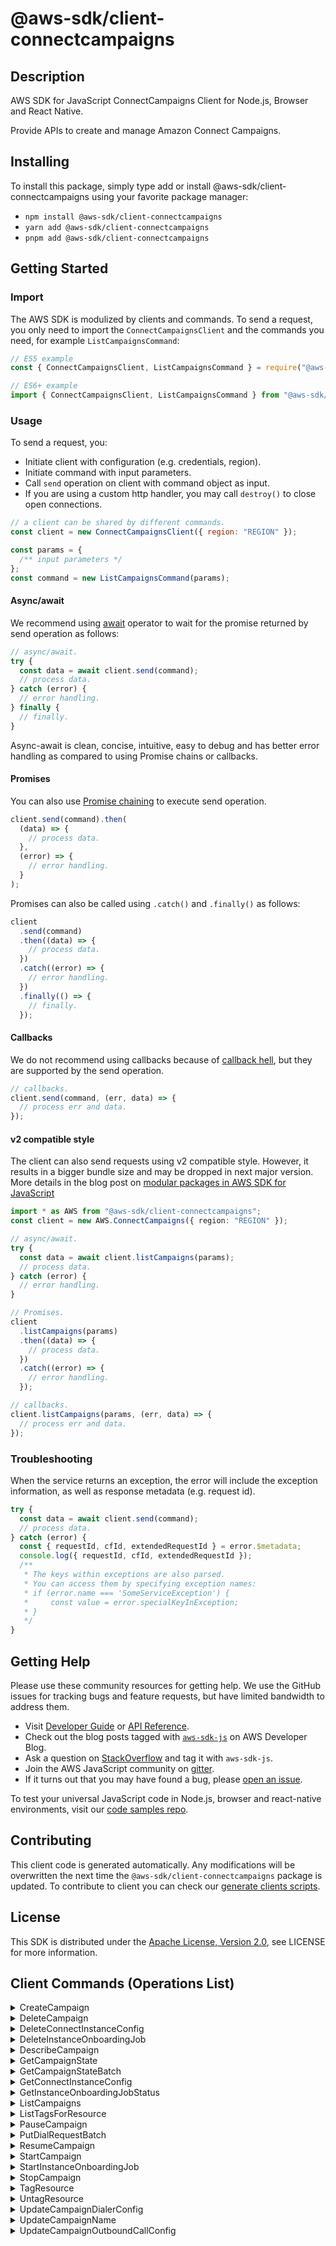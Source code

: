 <!-- generated file, do not edit directly -->

# @aws-sdk/client-connectcampaigns

## Description

AWS SDK for JavaScript ConnectCampaigns Client for Node.js, Browser and React Native.

Provide APIs to create and manage Amazon Connect Campaigns.

## Installing

To install this package, simply type add or install @aws-sdk/client-connectcampaigns
using your favorite package manager:

- `npm install @aws-sdk/client-connectcampaigns`
- `yarn add @aws-sdk/client-connectcampaigns`
- `pnpm add @aws-sdk/client-connectcampaigns`

## Getting Started

### Import

The AWS SDK is modulized by clients and commands.
To send a request, you only need to import the `ConnectCampaignsClient` and
the commands you need, for example `ListCampaignsCommand`:

```js
// ES5 example
const { ConnectCampaignsClient, ListCampaignsCommand } = require("@aws-sdk/client-connectcampaigns");
```

```ts
// ES6+ example
import { ConnectCampaignsClient, ListCampaignsCommand } from "@aws-sdk/client-connectcampaigns";
```

### Usage

To send a request, you:

- Initiate client with configuration (e.g. credentials, region).
- Initiate command with input parameters.
- Call `send` operation on client with command object as input.
- If you are using a custom http handler, you may call `destroy()` to close open connections.

```js
// a client can be shared by different commands.
const client = new ConnectCampaignsClient({ region: "REGION" });

const params = {
  /** input parameters */
};
const command = new ListCampaignsCommand(params);
```

#### Async/await

We recommend using [await](https://developer.mozilla.org/en-US/docs/Web/JavaScript/Reference/Operators/await)
operator to wait for the promise returned by send operation as follows:

```js
// async/await.
try {
  const data = await client.send(command);
  // process data.
} catch (error) {
  // error handling.
} finally {
  // finally.
}
```

Async-await is clean, concise, intuitive, easy to debug and has better error handling
as compared to using Promise chains or callbacks.

#### Promises

You can also use [Promise chaining](https://developer.mozilla.org/en-US/docs/Web/JavaScript/Guide/Using_promises#chaining)
to execute send operation.

```js
client.send(command).then(
  (data) => {
    // process data.
  },
  (error) => {
    // error handling.
  }
);
```

Promises can also be called using `.catch()` and `.finally()` as follows:

```js
client
  .send(command)
  .then((data) => {
    // process data.
  })
  .catch((error) => {
    // error handling.
  })
  .finally(() => {
    // finally.
  });
```

#### Callbacks

We do not recommend using callbacks because of [callback hell](http://callbackhell.com/),
but they are supported by the send operation.

```js
// callbacks.
client.send(command, (err, data) => {
  // process err and data.
});
```

#### v2 compatible style

The client can also send requests using v2 compatible style.
However, it results in a bigger bundle size and may be dropped in next major version. More details in the blog post
on [modular packages in AWS SDK for JavaScript](https://aws.amazon.com/blogs/developer/modular-packages-in-aws-sdk-for-javascript/)

```ts
import * as AWS from "@aws-sdk/client-connectcampaigns";
const client = new AWS.ConnectCampaigns({ region: "REGION" });

// async/await.
try {
  const data = await client.listCampaigns(params);
  // process data.
} catch (error) {
  // error handling.
}

// Promises.
client
  .listCampaigns(params)
  .then((data) => {
    // process data.
  })
  .catch((error) => {
    // error handling.
  });

// callbacks.
client.listCampaigns(params, (err, data) => {
  // process err and data.
});
```

### Troubleshooting

When the service returns an exception, the error will include the exception information,
as well as response metadata (e.g. request id).

```js
try {
  const data = await client.send(command);
  // process data.
} catch (error) {
  const { requestId, cfId, extendedRequestId } = error.$metadata;
  console.log({ requestId, cfId, extendedRequestId });
  /**
   * The keys within exceptions are also parsed.
   * You can access them by specifying exception names:
   * if (error.name === 'SomeServiceException') {
   *     const value = error.specialKeyInException;
   * }
   */
}
```

## Getting Help

Please use these community resources for getting help.
We use the GitHub issues for tracking bugs and feature requests, but have limited bandwidth to address them.

- Visit [Developer Guide](https://docs.aws.amazon.com/sdk-for-javascript/v3/developer-guide/welcome.html)
  or [API Reference](https://docs.aws.amazon.com/AWSJavaScriptSDK/v3/latest/index.html).
- Check out the blog posts tagged with [`aws-sdk-js`](https://aws.amazon.com/blogs/developer/tag/aws-sdk-js/)
  on AWS Developer Blog.
- Ask a question on [StackOverflow](https://stackoverflow.com/questions/tagged/aws-sdk-js) and tag it with `aws-sdk-js`.
- Join the AWS JavaScript community on [gitter](https://gitter.im/aws/aws-sdk-js-v3).
- If it turns out that you may have found a bug, please [open an issue](https://github.com/aws/aws-sdk-js-v3/issues/new/choose).

To test your universal JavaScript code in Node.js, browser and react-native environments,
visit our [code samples repo](https://github.com/aws-samples/aws-sdk-js-tests).

## Contributing

This client code is generated automatically. Any modifications will be overwritten the next time the `@aws-sdk/client-connectcampaigns` package is updated.
To contribute to client you can check our [generate clients scripts](https://github.com/aws/aws-sdk-js-v3/tree/main/scripts/generate-clients).

## License

This SDK is distributed under the
[Apache License, Version 2.0](http://www.apache.org/licenses/LICENSE-2.0),
see LICENSE for more information.

## Client Commands (Operations List)

<details>
<summary>
CreateCampaign
</summary>

[Command API Reference](https://docs.aws.amazon.com/AWSJavaScriptSDK/v3/latest/client/connectcampaigns/command/CreateCampaignCommand/) / [Input](https://docs.aws.amazon.com/AWSJavaScriptSDK/v3/latest/Package/-aws-sdk-client-connectcampaigns/Interface/CreateCampaignCommandInput/) / [Output](https://docs.aws.amazon.com/AWSJavaScriptSDK/v3/latest/Package/-aws-sdk-client-connectcampaigns/Interface/CreateCampaignCommandOutput/)

</details>
<details>
<summary>
DeleteCampaign
</summary>

[Command API Reference](https://docs.aws.amazon.com/AWSJavaScriptSDK/v3/latest/client/connectcampaigns/command/DeleteCampaignCommand/) / [Input](https://docs.aws.amazon.com/AWSJavaScriptSDK/v3/latest/Package/-aws-sdk-client-connectcampaigns/Interface/DeleteCampaignCommandInput/) / [Output](https://docs.aws.amazon.com/AWSJavaScriptSDK/v3/latest/Package/-aws-sdk-client-connectcampaigns/Interface/DeleteCampaignCommandOutput/)

</details>
<details>
<summary>
DeleteConnectInstanceConfig
</summary>

[Command API Reference](https://docs.aws.amazon.com/AWSJavaScriptSDK/v3/latest/client/connectcampaigns/command/DeleteConnectInstanceConfigCommand/) / [Input](https://docs.aws.amazon.com/AWSJavaScriptSDK/v3/latest/Package/-aws-sdk-client-connectcampaigns/Interface/DeleteConnectInstanceConfigCommandInput/) / [Output](https://docs.aws.amazon.com/AWSJavaScriptSDK/v3/latest/Package/-aws-sdk-client-connectcampaigns/Interface/DeleteConnectInstanceConfigCommandOutput/)

</details>
<details>
<summary>
DeleteInstanceOnboardingJob
</summary>

[Command API Reference](https://docs.aws.amazon.com/AWSJavaScriptSDK/v3/latest/client/connectcampaigns/command/DeleteInstanceOnboardingJobCommand/) / [Input](https://docs.aws.amazon.com/AWSJavaScriptSDK/v3/latest/Package/-aws-sdk-client-connectcampaigns/Interface/DeleteInstanceOnboardingJobCommandInput/) / [Output](https://docs.aws.amazon.com/AWSJavaScriptSDK/v3/latest/Package/-aws-sdk-client-connectcampaigns/Interface/DeleteInstanceOnboardingJobCommandOutput/)

</details>
<details>
<summary>
DescribeCampaign
</summary>

[Command API Reference](https://docs.aws.amazon.com/AWSJavaScriptSDK/v3/latest/client/connectcampaigns/command/DescribeCampaignCommand/) / [Input](https://docs.aws.amazon.com/AWSJavaScriptSDK/v3/latest/Package/-aws-sdk-client-connectcampaigns/Interface/DescribeCampaignCommandInput/) / [Output](https://docs.aws.amazon.com/AWSJavaScriptSDK/v3/latest/Package/-aws-sdk-client-connectcampaigns/Interface/DescribeCampaignCommandOutput/)

</details>
<details>
<summary>
GetCampaignState
</summary>

[Command API Reference](https://docs.aws.amazon.com/AWSJavaScriptSDK/v3/latest/client/connectcampaigns/command/GetCampaignStateCommand/) / [Input](https://docs.aws.amazon.com/AWSJavaScriptSDK/v3/latest/Package/-aws-sdk-client-connectcampaigns/Interface/GetCampaignStateCommandInput/) / [Output](https://docs.aws.amazon.com/AWSJavaScriptSDK/v3/latest/Package/-aws-sdk-client-connectcampaigns/Interface/GetCampaignStateCommandOutput/)

</details>
<details>
<summary>
GetCampaignStateBatch
</summary>

[Command API Reference](https://docs.aws.amazon.com/AWSJavaScriptSDK/v3/latest/client/connectcampaigns/command/GetCampaignStateBatchCommand/) / [Input](https://docs.aws.amazon.com/AWSJavaScriptSDK/v3/latest/Package/-aws-sdk-client-connectcampaigns/Interface/GetCampaignStateBatchCommandInput/) / [Output](https://docs.aws.amazon.com/AWSJavaScriptSDK/v3/latest/Package/-aws-sdk-client-connectcampaigns/Interface/GetCampaignStateBatchCommandOutput/)

</details>
<details>
<summary>
GetConnectInstanceConfig
</summary>

[Command API Reference](https://docs.aws.amazon.com/AWSJavaScriptSDK/v3/latest/client/connectcampaigns/command/GetConnectInstanceConfigCommand/) / [Input](https://docs.aws.amazon.com/AWSJavaScriptSDK/v3/latest/Package/-aws-sdk-client-connectcampaigns/Interface/GetConnectInstanceConfigCommandInput/) / [Output](https://docs.aws.amazon.com/AWSJavaScriptSDK/v3/latest/Package/-aws-sdk-client-connectcampaigns/Interface/GetConnectInstanceConfigCommandOutput/)

</details>
<details>
<summary>
GetInstanceOnboardingJobStatus
</summary>

[Command API Reference](https://docs.aws.amazon.com/AWSJavaScriptSDK/v3/latest/client/connectcampaigns/command/GetInstanceOnboardingJobStatusCommand/) / [Input](https://docs.aws.amazon.com/AWSJavaScriptSDK/v3/latest/Package/-aws-sdk-client-connectcampaigns/Interface/GetInstanceOnboardingJobStatusCommandInput/) / [Output](https://docs.aws.amazon.com/AWSJavaScriptSDK/v3/latest/Package/-aws-sdk-client-connectcampaigns/Interface/GetInstanceOnboardingJobStatusCommandOutput/)

</details>
<details>
<summary>
ListCampaigns
</summary>

[Command API Reference](https://docs.aws.amazon.com/AWSJavaScriptSDK/v3/latest/client/connectcampaigns/command/ListCampaignsCommand/) / [Input](https://docs.aws.amazon.com/AWSJavaScriptSDK/v3/latest/Package/-aws-sdk-client-connectcampaigns/Interface/ListCampaignsCommandInput/) / [Output](https://docs.aws.amazon.com/AWSJavaScriptSDK/v3/latest/Package/-aws-sdk-client-connectcampaigns/Interface/ListCampaignsCommandOutput/)

</details>
<details>
<summary>
ListTagsForResource
</summary>

[Command API Reference](https://docs.aws.amazon.com/AWSJavaScriptSDK/v3/latest/client/connectcampaigns/command/ListTagsForResourceCommand/) / [Input](https://docs.aws.amazon.com/AWSJavaScriptSDK/v3/latest/Package/-aws-sdk-client-connectcampaigns/Interface/ListTagsForResourceCommandInput/) / [Output](https://docs.aws.amazon.com/AWSJavaScriptSDK/v3/latest/Package/-aws-sdk-client-connectcampaigns/Interface/ListTagsForResourceCommandOutput/)

</details>
<details>
<summary>
PauseCampaign
</summary>

[Command API Reference](https://docs.aws.amazon.com/AWSJavaScriptSDK/v3/latest/client/connectcampaigns/command/PauseCampaignCommand/) / [Input](https://docs.aws.amazon.com/AWSJavaScriptSDK/v3/latest/Package/-aws-sdk-client-connectcampaigns/Interface/PauseCampaignCommandInput/) / [Output](https://docs.aws.amazon.com/AWSJavaScriptSDK/v3/latest/Package/-aws-sdk-client-connectcampaigns/Interface/PauseCampaignCommandOutput/)

</details>
<details>
<summary>
PutDialRequestBatch
</summary>

[Command API Reference](https://docs.aws.amazon.com/AWSJavaScriptSDK/v3/latest/client/connectcampaigns/command/PutDialRequestBatchCommand/) / [Input](https://docs.aws.amazon.com/AWSJavaScriptSDK/v3/latest/Package/-aws-sdk-client-connectcampaigns/Interface/PutDialRequestBatchCommandInput/) / [Output](https://docs.aws.amazon.com/AWSJavaScriptSDK/v3/latest/Package/-aws-sdk-client-connectcampaigns/Interface/PutDialRequestBatchCommandOutput/)

</details>
<details>
<summary>
ResumeCampaign
</summary>

[Command API Reference](https://docs.aws.amazon.com/AWSJavaScriptSDK/v3/latest/client/connectcampaigns/command/ResumeCampaignCommand/) / [Input](https://docs.aws.amazon.com/AWSJavaScriptSDK/v3/latest/Package/-aws-sdk-client-connectcampaigns/Interface/ResumeCampaignCommandInput/) / [Output](https://docs.aws.amazon.com/AWSJavaScriptSDK/v3/latest/Package/-aws-sdk-client-connectcampaigns/Interface/ResumeCampaignCommandOutput/)

</details>
<details>
<summary>
StartCampaign
</summary>

[Command API Reference](https://docs.aws.amazon.com/AWSJavaScriptSDK/v3/latest/client/connectcampaigns/command/StartCampaignCommand/) / [Input](https://docs.aws.amazon.com/AWSJavaScriptSDK/v3/latest/Package/-aws-sdk-client-connectcampaigns/Interface/StartCampaignCommandInput/) / [Output](https://docs.aws.amazon.com/AWSJavaScriptSDK/v3/latest/Package/-aws-sdk-client-connectcampaigns/Interface/StartCampaignCommandOutput/)

</details>
<details>
<summary>
StartInstanceOnboardingJob
</summary>

[Command API Reference](https://docs.aws.amazon.com/AWSJavaScriptSDK/v3/latest/client/connectcampaigns/command/StartInstanceOnboardingJobCommand/) / [Input](https://docs.aws.amazon.com/AWSJavaScriptSDK/v3/latest/Package/-aws-sdk-client-connectcampaigns/Interface/StartInstanceOnboardingJobCommandInput/) / [Output](https://docs.aws.amazon.com/AWSJavaScriptSDK/v3/latest/Package/-aws-sdk-client-connectcampaigns/Interface/StartInstanceOnboardingJobCommandOutput/)

</details>
<details>
<summary>
StopCampaign
</summary>

[Command API Reference](https://docs.aws.amazon.com/AWSJavaScriptSDK/v3/latest/client/connectcampaigns/command/StopCampaignCommand/) / [Input](https://docs.aws.amazon.com/AWSJavaScriptSDK/v3/latest/Package/-aws-sdk-client-connectcampaigns/Interface/StopCampaignCommandInput/) / [Output](https://docs.aws.amazon.com/AWSJavaScriptSDK/v3/latest/Package/-aws-sdk-client-connectcampaigns/Interface/StopCampaignCommandOutput/)

</details>
<details>
<summary>
TagResource
</summary>

[Command API Reference](https://docs.aws.amazon.com/AWSJavaScriptSDK/v3/latest/client/connectcampaigns/command/TagResourceCommand/) / [Input](https://docs.aws.amazon.com/AWSJavaScriptSDK/v3/latest/Package/-aws-sdk-client-connectcampaigns/Interface/TagResourceCommandInput/) / [Output](https://docs.aws.amazon.com/AWSJavaScriptSDK/v3/latest/Package/-aws-sdk-client-connectcampaigns/Interface/TagResourceCommandOutput/)

</details>
<details>
<summary>
UntagResource
</summary>

[Command API Reference](https://docs.aws.amazon.com/AWSJavaScriptSDK/v3/latest/client/connectcampaigns/command/UntagResourceCommand/) / [Input](https://docs.aws.amazon.com/AWSJavaScriptSDK/v3/latest/Package/-aws-sdk-client-connectcampaigns/Interface/UntagResourceCommandInput/) / [Output](https://docs.aws.amazon.com/AWSJavaScriptSDK/v3/latest/Package/-aws-sdk-client-connectcampaigns/Interface/UntagResourceCommandOutput/)

</details>
<details>
<summary>
UpdateCampaignDialerConfig
</summary>

[Command API Reference](https://docs.aws.amazon.com/AWSJavaScriptSDK/v3/latest/client/connectcampaigns/command/UpdateCampaignDialerConfigCommand/) / [Input](https://docs.aws.amazon.com/AWSJavaScriptSDK/v3/latest/Package/-aws-sdk-client-connectcampaigns/Interface/UpdateCampaignDialerConfigCommandInput/) / [Output](https://docs.aws.amazon.com/AWSJavaScriptSDK/v3/latest/Package/-aws-sdk-client-connectcampaigns/Interface/UpdateCampaignDialerConfigCommandOutput/)

</details>
<details>
<summary>
UpdateCampaignName
</summary>

[Command API Reference](https://docs.aws.amazon.com/AWSJavaScriptSDK/v3/latest/client/connectcampaigns/command/UpdateCampaignNameCommand/) / [Input](https://docs.aws.amazon.com/AWSJavaScriptSDK/v3/latest/Package/-aws-sdk-client-connectcampaigns/Interface/UpdateCampaignNameCommandInput/) / [Output](https://docs.aws.amazon.com/AWSJavaScriptSDK/v3/latest/Package/-aws-sdk-client-connectcampaigns/Interface/UpdateCampaignNameCommandOutput/)

</details>
<details>
<summary>
UpdateCampaignOutboundCallConfig
</summary>

[Command API Reference](https://docs.aws.amazon.com/AWSJavaScriptSDK/v3/latest/client/connectcampaigns/command/UpdateCampaignOutboundCallConfigCommand/) / [Input](https://docs.aws.amazon.com/AWSJavaScriptSDK/v3/latest/Package/-aws-sdk-client-connectcampaigns/Interface/UpdateCampaignOutboundCallConfigCommandInput/) / [Output](https://docs.aws.amazon.com/AWSJavaScriptSDK/v3/latest/Package/-aws-sdk-client-connectcampaigns/Interface/UpdateCampaignOutboundCallConfigCommandOutput/)

</details>
